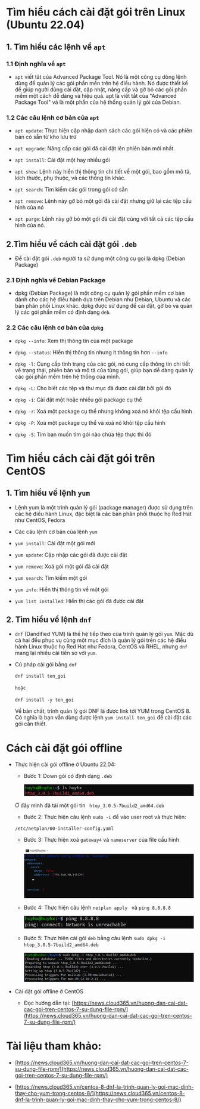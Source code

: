 # Tìm hiểu cách cài đặt gói trên Linux (Ubuntu 22.04)
## 1. Tìm hiểu các lệnh về `apt`
### 1.1 Định nghĩa về `apt`
- `apt` viết tăt của Advanced Package Tool. Nó là một công cụ dòng lệnh dùng để quản lý các gói phần mền trên hệ điều hành. Nó được thiết kế để giúp người dùng cài đặt, cập nhật, nâng cấp và gỡ bỏ các gói phần mềm một cách dễ dàng và hiệu quả. apt là viết tắt của "Advanced Package Tool" và là một phần của hệ thống quản lý gói của Debian. 
### 1.2 Các câu lệnh cơ bản của `apt`

- `apt update`: Thực hiện cập nhập danh sách các gói hiện có và các phiên bản có sẵn từ kho lưu trữ 

- `apt upgrade`: Nâng cấp các gói đã cài đặt lên phiên bản mới nhất.  

- `apt install`: Cài đặt một hay nhiều gói 

- `apt show`: Lệnh này hiển thị thông tin chi tiết về một gói, bao gồm mô tả, kích thước, phụ thuộc, và các thông tin khác.

- `apt search`: Tìm kiếm các gói trong gói có sẵn

- `apt remove`: Lệnh này gỡ bỏ một gói đã cài đặt nhưng giữ lại các tệp cấu hình của nó

- `apt purge`: Lệnh này gỡ bỏ một gói đã cài đặt cùng với tất cả các tệp cấu hình của nó.

## 2.Tìm hiểu về cách cài đặt gói `.deb`

- Để cài đặt gói `.deb` người ta sử dụng một công cụ gọi là dpkg (Debian Package)

### 2.1 Định nghĩa về Debian Package

- dpkg (Debian Package) là một công cụ quản lý gói phần mềm cơ bản dành cho các hệ điều hành dựa trên Debian như Debian, Ubuntu và các bản phân phối Linux khác. dpkg được sử dụng để cài đặt, gỡ bỏ và quản lý các gói phần mềm có định dạng `deb`.

### 2.2 Các câu lệnh cơ bản của `dpkg`

- `dpkg --info`: Xem thị thông tin của một package

- `dpkg --status`: Hiển thị thông tin nhưng ít thông tin hơn  `--info` 

- `dpkg -l`: Cung cấp tình trạng của các gói, nó cung cấp thông tin chi tiết về trạng thái, phiên bản và mô tả của từng gói, giúp bạn dễ dàng quản lý các gói phần mềm trên hệ thống của mình.

- `dpkg -L`: Cho biết các tệp và thư mục đã được cài đặt bởi gói đó 

- `dpkg -i`: Cài đặt một hoặc nhiều gói package cụ thể
  
- `dpkg -r`: Xoá một package cụ thể nhưng không xoá nó khỏi tệp cấu hình

- `dpkg -P`: Xoá một package cụ thể và xoá nó khỏi tệp cấu hình 

- `dpkg -S`: Tìm bạn muốn tìm gói nào chứa tệp thực thi đó 

# Tìm hiểu cách cài đặt gói trên CentOS
## 1. Tìm hiểu về lệnh `yum`

- Lệnh yum là một trình quản lý gói (package manager) được sử dụng trên các hệ điều hành Linux, đặc biệt là các bản phân phối thuộc họ Red Hat như CentOS, Fedora

- Các câu lệnh cơ bản của lệnh `yum`

 + `yum install`: Cài đặt một gói mới 

 + `yum update`: Cập nhập các gói đã được cài đặt

 + `yum remove`: Xoá gói một gói đã cài đặt

 + `yum search`: Tìm kiếm một gói

 + `yum info`: Hiển thị thông tin về một gói

 + `yum list installed`: Hiển thị các gói đã được cài đặt

## 2. Tìm hiểu về lệnh `dnf`

- `dnf` (Dandified YUM) là thế hệ tiếp theo của trình quản lý gói `yum`. Mặc dù cả hai đều phục vụ cùng một mục đích là quản lý gói trên các hệ điều hành Linux thuộc họ Red Hat như Fedora, CentOS và RHEL, nhưng `dnf` mang lại nhiều cải tiến so với `yum`. 

- Cú pháp cài gói bằng `dnf` 

  ```
  dnf install ten_goi

  hoặc

  dnf install -y ten_goi

  ```
  Về bản chất, trình quản lý gói DNF là được link tới YUM trong CentOS 8. Có nghĩa là bạn vẫn dùng được lệnh `yum install ten_goi` để cài đặt các gói cần thiết. 

# Cách cài đặt gói offline
 - Thực hiện cài gói offline ở Ubuntu 22.04:
   
   + Bước 1: Down gói có định dạng `.deb` 
     
     ![alt text](<../Images/Screenshot 2024-05-24 141055.png>)

    Ở đây mình đã tải một gói tin ` htop_3.0.5-7build2_amd64.deb`

   + Bước 2: Thực hiện câu lệnh `sudo -i` để vào user root và thực hiện:

    ```
    /etc/netplan/00-installer-config.yaml
    ```

   + Bước 3: Thực hiện xoá `gateway4` và `nameserver` của file cấu hình 

     ![alt text](<../Images/Screenshot 2024-05-24 141632.png>)

   + Bước 4: Thực hiện câu lệnh `netplan apply ` và `ping 8.8.8.8`
  
     ![alt text](<../Images/Screenshot 2024-05-24 141930.png>)

   + Bước 5: Thực hiện cài gói `deb` bằng câu lệnh `sudo dpkg -i htop_3.0.5-7build2_amd64.deb` 
     
     ![alt text](<../Images/Screenshot 2024-05-24 142129.png>)
    

 - Cài đặt gói offline ở CentOS
      
   + Đọc hướng dẫn tại: [https://news.cloud365.vn/huong-dan-cai-dat-cac-goi-tren-centos-7-su-dung-file-rpm/](https://news.cloud365.vn/huong-dan-cai-dat-cac-goi-tren-centos-7-su-dung-file-rpm/)

# Tài liệu tham khảo:
 
 - [https://news.cloud365.vn/huong-dan-cai-dat-cac-goi-tren-centos-7-su-dung-file-rpm/](https://news.cloud365.vn/huong-dan-cai-dat-cac-goi-tren-centos-7-su-dung-file-rpm/)

 -  [https://news.cloud365.vn/centos-8-dnf-la-trinh-quan-ly-goi-mac-dinh-thay-cho-yum-trong-centos-8/](https://news.cloud365.vn/centos-8-dnf-la-trinh-quan-ly-goi-mac-dinh-thay-cho-yum-trong-centos-8/)
   

